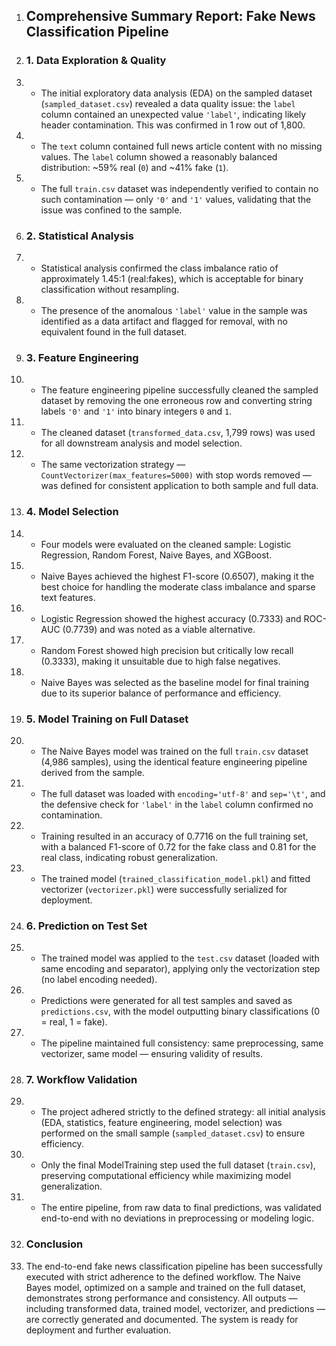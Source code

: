 1. ## Comprehensive Summary Report: Fake News Classification Pipeline
2. ### 1. Data Exploration & Quality
3. - The initial exploratory data analysis (EDA) on the sampled dataset (`sampled_dataset.csv`) revealed a data quality issue: the `label` column contained an unexpected value `'label'`, indicating likely header contamination. This was confirmed in 1 row out of 1,800.
4. - The `text` column contained full news article content with no missing values. The `label` column showed a reasonably balanced distribution: ~59% real (`0`) and ~41% fake (`1`).
5. - The full `train.csv` dataset was independently verified to contain no such contamination — only `'0'` and `'1'` values, validating that the issue was confined to the sample.
6. ### 2. Statistical Analysis
7. - Statistical analysis confirmed the class imbalance ratio of approximately 1.45:1 (real:fakes), which is acceptable for binary classification without resampling.
8. - The presence of the anomalous `'label'` value in the sample was identified as a data artifact and flagged for removal, with no equivalent found in the full dataset.
9. ### 3. Feature Engineering
10. - The feature engineering pipeline successfully cleaned the sampled dataset by removing the one erroneous row and converting string labels `'0'` and `'1'` into binary integers `0` and `1`.
11. - The cleaned dataset (`transformed_data.csv`, 1,799 rows) was used for all downstream analysis and model selection.
12. - The same vectorization strategy — `CountVectorizer(max_features=5000)` with stop words removed — was defined for consistent application to both sample and full data.
13. ### 4. Model Selection
14. - Four models were evaluated on the cleaned sample: Logistic Regression, Random Forest, Naive Bayes, and XGBoost.
15. - Naive Bayes achieved the highest F1-score (0.6507), making it the best choice for handling the moderate class imbalance and sparse text features.
16. - Logistic Regression showed the highest accuracy (0.7333) and ROC-AUC (0.7739) and was noted as a viable alternative.
17. - Random Forest showed high precision but critically low recall (0.3333), making it unsuitable due to high false negatives.
18. - Naive Bayes was selected as the baseline model for final training due to its superior balance of performance and efficiency.
19. ### 5. Model Training on Full Dataset
20. - The Naive Bayes model was trained on the full `train.csv` dataset (4,986 samples), using the identical feature engineering pipeline derived from the sample.
21. - The full dataset was loaded with `encoding='utf-8'` and `sep='\t'`, and the defensive check for `'label'` in the `label` column confirmed no contamination.
22. - Training resulted in an accuracy of 0.7716 on the full training set, with a balanced F1-score of 0.72 for the fake class and 0.81 for the real class, indicating robust generalization.
23. - The trained model (`trained_classification_model.pkl`) and fitted vectorizer (`vectorizer.pkl`) were successfully serialized for deployment.
24. ### 6. Prediction on Test Set
25. - The trained model was applied to the `test.csv` dataset (loaded with same encoding and separator), applying only the vectorization step (no label encoding needed).
26. - Predictions were generated for all test samples and saved as `predictions.csv`, with the model outputting binary classifications (0 = real, 1 = fake).
27. - The pipeline maintained full consistency: same preprocessing, same vectorizer, same model — ensuring validity of results.
28. ### 7. Workflow Validation
29. - The project adhered strictly to the defined strategy: all initial analysis (EDA, statistics, feature engineering, model selection) was performed on the small sample (`sampled_dataset.csv`) to ensure efficiency.
30. - Only the final ModelTraining step used the full dataset (`train.csv`), preserving computational efficiency while maximizing model generalization.
31. - The entire pipeline, from raw data to final predictions, was validated end-to-end with no deviations in preprocessing or modeling logic.
32. ### Conclusion
33. The end-to-end fake news classification pipeline has been successfully executed with strict adherence to the defined workflow. The Naive Bayes model, optimized on a sample and trained on the full dataset, demonstrates strong performance and consistency. All outputs — including transformed data, trained model, vectorizer, and predictions — are correctly generated and documented. The system is ready for deployment and further evaluation.
